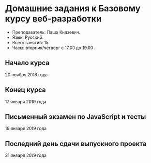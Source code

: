 # Домашние задания к Базовому курсу веб-разработки

* Преподаватель: Паша Князевич.
* Язык: Русский.
* Всего занятий: 15.
* Часы: вторник/четверг с 17.00 до 19.00 .

## Начало курса

20 ноября 2018 года

## Конец курса

17 января 2019 года

## Письменный экзамен по JavaScript и тесты

19 января 2019 года

## Последний день сдачи выпускного проекта

31 января 2019 года
